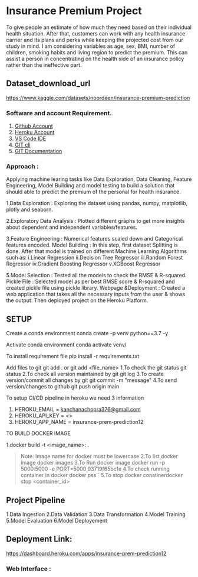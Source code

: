 # Insurance Premium Project

To give people an estimate of how much they need based on their individual health situation. After that, customers can work with any health insurance carrier and its plans and perks while keeping the projected cost from our study in mind. I am considering variables as age, sex, BMI, number of children, smoking habits and living region to predict the premium. This can assist a person in concentrating on the health side of an insurance policy rather than the ineffective part.

## Dataset_download_url
 https://www.kaggle.com/datasets/noordeen/insurance-premium-prediction

### Software and account Requirement.

1. [Github Account](https://github.com)
2. [Heroku Account](https://dashboard.heroku.com/login)
3. [VS Code IDE](https://code.visualstudio.com/download)
4. [GIT cli](https://git-scm.com/downloads)
5. [GIT Documentation](https://git-scm.com/docs/gittutorial)

### Approach :
Applying machine learing tasks like Data Exploration, Data Cleaning, Feature Engineering, Model Building and model testing to build a solution that should able to predict the premium of the personal for health insurance.

1.Data Exploration : Exploring the dataset using pandas, numpy, matplotlib, plotly and seaborn.

2.Exploratory Data Analysis : Plotted different graphs to get more insights about dependent and independent variables/features.

3.Feature Engineering : Numerical features scaled down and Categorical features encoded.
Model Building : In this step, first dataset Splitting is done. After that model is trained on different Machine Learning Algorithms such as:
i.Linear Regression
ii.Decision Tree Regressor
iii.Random Forest Regressor
iv.Gradient Boosting Regressor
v.XGBoost Regressor

5.Model Selection : Tested all the models to check the RMSE & R-squared.
Pickle File : Selected model as per best RMSE score & R-squared and created pickle file using pickle library.
Webpage &Deployment : Created a web application that takes all the necessary inputs from the user & shows the output. Then deployed project on the Heroku Platform.


## SETUP

Create a conda environment
conda create -p venv python==3.7 -y

Activate conda environment
conda activate venv/

To install requirement file
pip install -r requirements.txt

Add files to git git add . or git add <file_name>
1.To check the git status git status
2.To check all version maintained by git git log
3.To create version/commit all changes by git git commit -m "message"
4.To send version/changes to github git push origin main




To setup CI/CD pipeline in heroku we need 3 information
1. HEROKU_EMAIL = kanchanachopra376@gmail.com
2. HEROKU_API_KEY = <>
3. HEROKU_APP_NAME = insurance-prem-prediction12

TO BUILD DOCKER IMAGE

1.docker build -t <image_name>:<tagname> .
> Note: Image name for docker must be lowercase
2.To list docker image docker images
3.To Run docker image docker run -p 5000:5000 -e PORT=5000 93719f65bc1e
4.To check running container in docker docker pss``
5.To stop docker conatinerdocker stop <container_id>

## Project Pipeline
1.Data Ingestion
2.Data Validation
3.Data Transformation
4.Model Training
5.Model Evaluation
6.Model Deployement

## Deployment Link:
https://dashboard.heroku.com/apps/insurance-prem-prediction12


### Web Interface :
